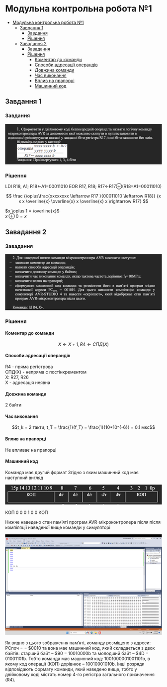 # Модульна контрольна робота №1

- [Модульна контрольна робота №1](#модульна-контрольна-робота-1)
  - [Завдання 1](#завдання-1)
    - [Завдання](#завдання)
    - [Рішення](#рішення)
  - [Завадання 2](#завадання-2)
    - [Завадання](#завадання)
    - [Рішення](#рішення-1)
      - [Коментар до команди](#коментар-до-команди)
      - [Способи адресації операндів](#способи-адресації-операндів)
      - [Довжина команди](#довжина-команди)
      - [Час виконання](#час-виконання)
      - [Вплив на прапорці](#вплив-на-прапорці)
      - [Машинний код](#машинний-код)


## Завдання 1

### Завдання

![task1](task1.png)

### Рішення

LDI R18, A1; R18←A1=00011010
EOR R17, R18;  R17←R17$\oplus$(R18=A1=00011010)

$$
\frac
{\oplus\frac{xxxxxxxx \leftarrow R17 }{00011010 \leftarrow R18}}
{x x x \overline{x} \overline{x} x \overline{x} x \rightarrow R17}
$$  

$x \oplus 1 = \overline{x}$  
$x \oplus 0 = x$

## Завадання 2

### Завадання

![task2](task2.png)

### Рішення

#### Коментар до команди

$$X \leftarrow X+1, R4 \leftarrow СПД(X)$$

#### Способи адресації операндів

R4 - пряма регістрова  
СПД(X) - непряма с постінкрементом  
X: R27, R26  
X - адресація неявна

#### Довжина команди

2 байти

#### Час виконання

$$t_k = 2 такти; t_T = \frac{1}{f_T} = \frac{1}{10*10^{-6}} = 0.1 мкс$$

#### Вплив на прапорці

Не впливає на прапорці

#### Машинний код

Команда має другий формат Згідно з яким машинний код має наступний вигляд

![task2 command](task2-command.png)

КОП 0 0 0 1 0 0 КОП

Нижче наведено стан пам’яті програм AVR-мікроконтролера після після компіляції наведеної вище команди у симуляторі

![code](code.png)

Як видно з цього зображення пам’яті, команду розміщено з адреси: PCпоч = = $0010 та вона має машинний код, який складається з двох байтів: старший байт – $90 = 10010000b та молодший байт – $4D = 01001101b. Тобто команда має машинний код: 1001000001001101b, в якому код операції (КОП) дорівнює – 10010001010b. Інші розряди відповідають формату команди, який наведено вище, тобто у двійковому коді містять номер 4-го регістра загального призначення (R4).
